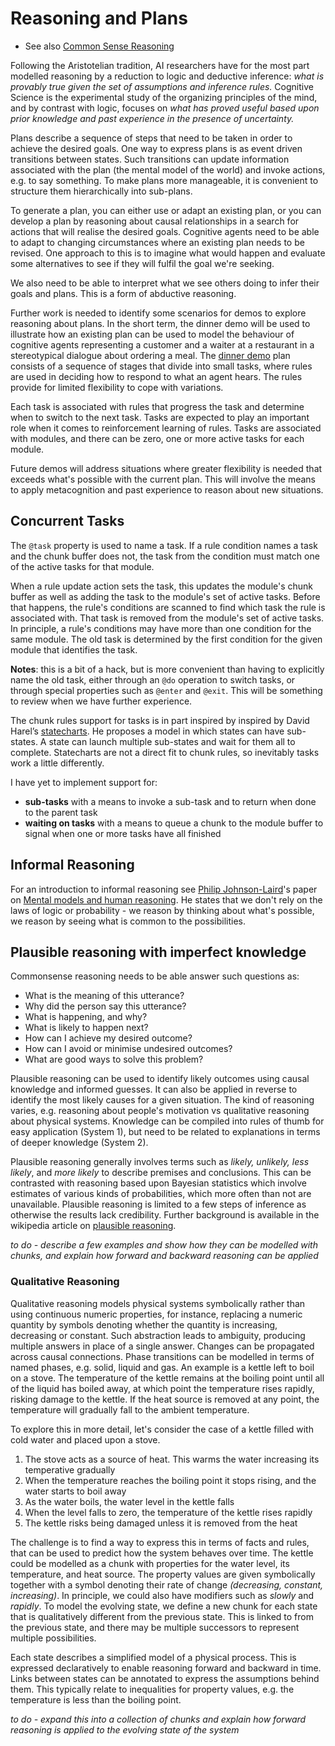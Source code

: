 # Reasoning and Plans

* See also [Common Sense Reasoning](../nlp/commonsense.md)

Following the Aristotelian tradition, AI researchers have for the most part modelled reasoning by a reduction to logic and deductive inference: *what is provably true given the set of assumptions and inference rules.* Cognitive Science is the experimental study of the organizing principles of the mind, and by contrast with logic, focuses on *what has proved useful based upon prior knowledge and past experience in the presence of uncertainty.*

Plans describe a sequence of steps that need to be taken in order to achieve the desired goals. One way to express plans is as event driven transitions between states. Such transitions can update information associated with the plan (the mental model of the world) and invoke actions, e.g. to say something. To make plans more manageable, it is convenient to structure them hierarchically into sub-plans.

To generate a plan, you can either use or adapt an existing plan, or you can develop a plan by reasoning about causal relationships in a search for actions that will realise the desired goals. Cognitive agents need to be able to adapt to changing circumstances where an existing plan needs to be revised. One approach to this is to imagine what would happen and evaluate some alternatives to see if they will fulfil the goal we're seeking.

We also need to be able to interpret what we see others doing to infer their goals and plans. This is a form of abductive reasoning.

Further work is needed to identify some scenarios for demos to explore reasoning about plans. In the short term, the dinner demo will be used to illustrate how an existing plan can be used to model the behaviour of cognitive agents representing a customer and a waiter at a restaurant in a stereotypical dialogue about ordering a meal. The [dinner demo](https://www.w3.org/Data/demos/chunks/nlp/dinner/) plan consists of a sequence of stages that divide into small tasks, where rules are used in deciding how to respond to what an agent hears. The rules provide for limited flexibility to cope with variations.

Each task is associated with rules that progress the task and determine when to switch to the next task.  Tasks are expected to play an important role when it comes to reinforcement learning of rules. Tasks are associated with modules, and there can be zero, one or more active tasks for each module.

Future demos will address situations where greater flexibility is needed that exceeds what's possible with the current plan. This will involve the means to apply metacognition and past experience to reason about new situations.

## Concurrent Tasks

The `@task` property is used to name a task. If a rule condition names a task and the chunk buffer does not, the task from the condition must match one of the active tasks for that module. 

When a rule update action sets the task, this updates the module's chunk buffer as well as adding the task to the module's set of active tasks. Before that happens, the rule's conditions are scanned to find which task the rule is associated with. That task is removed from the module's set of active tasks. In principle, a rule's conditions may have more than one condition for the same module. The old task is determined by the first condition for the given module that identifies the task.

**Notes**: this is a bit of a hack, but is more convenient than having to explicitly name the old task, either through an `@do` operation to switch tasks, or through special properties such as `@enter` and `@exit`.  This will be something to review when we have further experience.

The chunk rules support for tasks is in part inspired by inspired by David Harel’s [statecharts](https://statecharts.github.io/what-is-a-statechart.html). He proposes a model in which states can have sub-states. A state can launch multiple sub-states and wait for them all to complete. Statecharts are not a direct fit to chunk rules, so inevitably tasks work a little differently.

I have yet to implement support for:

* **sub-tasks** with a means to invoke a sub-task and to return when done to the parent task
* **waiting on tasks** with a means to queue a chunk to the module buffer to signal when one or more tasks have all finished

## Informal Reasoning

For an introduction to informal reasoning see [Philip Johnson-Laird](https://www.pnas.org/content/108/50/19862)'s paper on [Mental models and human reasoning](https://www.pnas.org/content/107/43/18243).  He states that we don't rely on the laws of logic or probability - we reason by thinking about what's possible, we reason by seeing what is common to the possibilities.

## Plausible reasoning with imperfect knowledge

Commonsense reasoning needs to be able answer such questions as:

* What is the meaning of this utterance?
* Why did the person say this utterance?
* What is happening, and why?
* What is likely to happen next?
* How can I achieve my desired outcome?
* How can I avoid or minimise undesired outcomes?
* What are good ways to solve this problem?

Plausible reasoning can be used to identify likely outcomes using causal knowledge and informed guesses. It can also be applied in reverse to identify the most likely causes for a given situation. The kind of reasoning varies, e.g. reasoning about people's motivation vs qualitative reasoning about physical systems. Knowledge can be compiled into rules of thumb for easy application (System 1), but need to be related to explanations in terms of deeper knowledge (System 2).

Plausible reasoning generally involves terms such as *likely, unlikely, less likely*, and *more likely* to describe premises and conclusions. This can be contrasted with reasoning based upon Bayesian statistics which involve estimates of various kinds of probabilities, which more often than not are unavailable. Plausible reasoning is limited to a few steps of inference as otherwise the results lack credibility. Further background is available in the wikipedia article on [plausible reasoning](https://en.wikipedia.org/wiki/Plausible_reasoning).

*to do - describe a few examples and show how they can be modelled with chunks, and explain how forward and backward reasoning can be applied*

### Qualitative Reasoning

Qualitative reasoning models physical systems symbolically rather than using continuous numeric properties, for instance, replacing a numeric quantity by symbols denoting whether the quantity is increasing, decreasing or constant. Such abstraction leads to ambiguity, producing multiple answers in place of a single answer. Changes can be propagated across causal connections. Phase transitions can be modelled in terms of named phases, e.g. solid, liquid and gas. An example is a kettle left to boil on a stove. The temperature of the kettle remains at the boiling point until all of the liquid has boiled away, at which point the temperature rises rapidly, risking damage to the kettle. If the heat source is removed at any point, the temperature will gradually fall to the ambient temperature.

To explore this in more detail, let's consider the case of a kettle filled with cold water and placed upon a stove.

1. The stove acts as a source of heat. This warms the water increasing its temperative gradually
2. When the temperature reaches the boiling point it stops rising, and the water starts to boil away
3. As the water boils, the water level in the kettle falls
4. When the level falls to zero, the temperature of the kettle rises rapidly
5. The kettle risks being damaged unless it is removed from the heat

The challenge is to find a way to express this in terms of facts and rules, that can be used to predict how the system behaves over time. The kettle could be modelled as a chunk with properties for the water level, its temperature, and heat source.  The property values are given symbolically together with a symbol denoting their rate of change *(decreasing, constant, increasing)*. In principle, we could also have modifiers such as *slowly* and *rapidly*. To model the evolving state, we define a new chunk for each state that is qualitatively different from the previous state. This is linked to from the previous state, and there may be multiple successors to represent multiple possibilities.

Each state describes a simplified model of a physical process. This is expressed declaratively to enable reasoning forward and backward in time. Links between states can be annotated to express the assumptions behind them. This typically relate to inequalities for property values, e.g. the temperature is less than the boiling point.

*to do - expand this into a collection of chunks and explain how forward reasoning is applied to the evolving state of the system*
